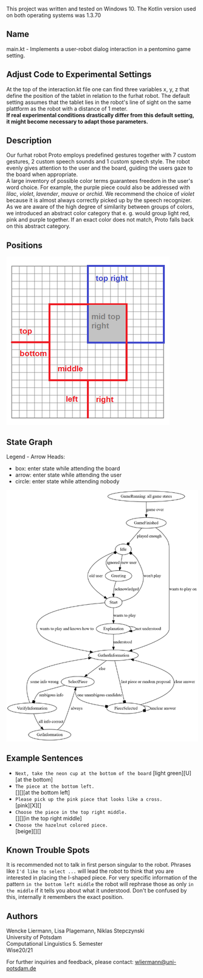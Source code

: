 This project was written and tested on Windows 10. The Kotlin version used on both operating systems was 1.3.70

## Name
main.kt - Implements a user-robot dialog interaction in a pentomino game setting.

## Adjust Code to Experimental Settings
At the top of the interaction.kt file one can find three variables x, y, z that
define the position of the tablet in relation to the furhat robot. The default
setting assumes that the tablet lies in the robot's line of sight on the same
plattform as the robot with a distance of 1 meter.  
**If real experimental conditions drastically differ from this default setting,
it might become necessary to adapt those parameters.**

## Description
Our furhat robot Proto employs predefined gestures together with 7 custom gestures,
2 custom speech sounds and 1 custom speech style. The robot evenly gives attention
to the user and the board, guiding the users gaze to the board when appropriate.  
A large inventory of possible color terms guarantees freedom in the user's word choice.
For example, the purple piece could also be addressed with *lilac*, *violet*,
*lavender*, *mauve* or *orchid*. We recommend the choice of *violet* because it is almost
always correctly picked up by the speech recognizer. As we are aware of the high degree
of similarity  between groups of colors, we introduced an abstract color category that
e. g. would group light red, pink and purple together. If an exact color does not match,
Proto falls back on this abstract category.

## Positions
![positions](positionsExplained.png)

## State Graph
Legend - Arrow Heads:
+ box: enter state while attending the board
+ arrow: enter state while attending the user
+ circle: enter state while attending nobody

![stateDiagram](stateDiagram.png)

## Example Sentences
+ `Next, take the neon cup at the bottom of the board`
  [light green][U][at the bottom]
+ `The piece at the bottom left.`   
  [][][at the bottom left]
+ `Please pick up the pink piece that looks like a cross.`  
  [pink][X][]
+ `Choose the piece in the top right middle.`  
  [][][in the top right middle]
+ `Choose the hazelnut colored piece.`  
  [beige][][]


## Known Trouble Spots
It is recommended not to talk in first person singular to the robot. Phrases like `I'd like to select ...` will
lead the robot to think that you are interested in placing the I-shaped piece.
For very specific information of the pattern `in the bottom left middle` the robot will rephrase those as only `in the middle`
if it tells you about what it understood. Don't be confused by this, internally it remembers the exact position.

## Authors
Wencke Liermann, Lisa Plagemann, Niklas Stepczynski  
University of Potsdam  
Computational Linguistics 5. Semester  
Wise20/21  

For further inquiries and feedback, please contact: wliermann@uni-potsdam.de